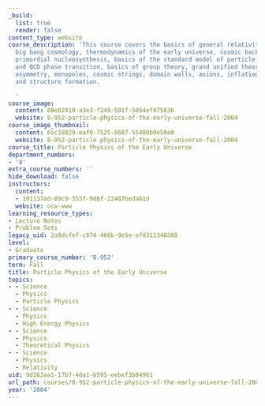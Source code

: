 ```yaml
---
_build:
  list: true
  render: false
content_type: website
course_description: 'This course covers the basics of general relativity, standard
  big bang cosmology, thermodynamics of the early universe, cosmic background radiation,
  primordial nucleosynthesis, basics of the standard model of particle physics, electroweak
  and QCD phase transition, basics of group theory, grand unified theories, baryon
  asymmetry, monopoles, cosmic strings, domain walls, axions, inflationary universe,
  and structure formation.

  '
course_image:
  content: 88e02410-a3e3-f249-501f-5054ef475636
  website: 8-952-particle-physics-of-the-early-universe-fall-2004
course_image_thumbnail:
  content: 65c18029-eaf0-7525-8687-55409b9e58e0
  website: 8-952-particle-physics-of-the-early-universe-fall-2004
course_title: Particle Physics of the Early Universe
department_numbers:
- '8'
extra_course_numbers: ''
hide_download: false
instructors:
  content:
  - 191137ad-89c9-555f-986f-22487beda61d
  website: ocw-www
learning_resource_types:
- Lecture Notes
- Problem Sets
legacy_uid: 2a9dcfef-c874-466b-9e5e-efd311348388
level:
- Graduate
primary_course_number: '8.952'
term: Fall
title: Particle Physics of the Early Universe
topics:
- - Science
  - Physics
  - Particle Physics
- - Science
  - Physics
  - High Energy Physics
- - Science
  - Physics
  - Theoretical Physics
- - Science
  - Physics
  - Relativity
uid: 9d263aa1-17b7-4da1-b595-eebef3b84961
url_path: courses/8-952-particle-physics-of-the-early-universe-fall-2004
year: '2004'
---
```

